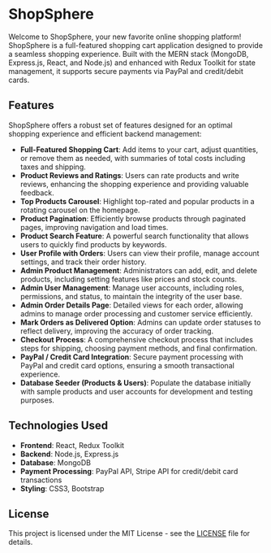 # ShopSphere

Welcome to ShopSphere, your new favorite online shopping platform! ShopSphere is a full-featured shopping cart application designed to provide a seamless shopping experience. Built with the MERN stack (MongoDB, Express.js, React, and Node.js) and enhanced with Redux Toolkit for state management, it supports secure payments via PayPal and credit/debit cards.

## Features

ShopSphere offers a robust set of features designed for an optimal shopping experience and efficient backend management:

- **Full-Featured Shopping Cart**: Add items to your cart, adjust quantities, or remove them as needed, with summaries of total costs including taxes and shipping.
- **Product Reviews and Ratings**: Users can rate products and write reviews, enhancing the shopping experience and providing valuable feedback.
- **Top Products Carousel**: Highlight top-rated and popular products in a rotating carousel on the homepage.
- **Product Pagination**: Efficiently browse products through paginated pages, improving navigation and load times.
- **Product Search Feature**: A powerful search functionality that allows users to quickly find products by keywords.
- **User Profile with Orders**: Users can view their profile, manage account settings, and track their order history.
- **Admin Product Management**: Administrators can add, edit, and delete products, including setting features like prices and stock counts.
- **Admin User Management**: Manage user accounts, including roles, permissions, and status, to maintain the integrity of the user base.
- **Admin Order Details Page**: Detailed views for each order, allowing admins to manage order processing and customer service efficiently.
- **Mark Orders as Delivered Option**: Admins can update order statuses to reflect delivery, improving the accuracy of order tracking.
- **Checkout Process**: A comprehensive checkout process that includes steps for shipping, choosing payment methods, and final confirmation.
- **PayPal / Credit Card Integration**: Secure payment processing with PayPal and credit card options, ensuring a smooth transactional experience.
- **Database Seeder (Products & Users)**: Populate the database initially with sample products and user accounts for development and testing purposes.

## Technologies Used

- **Frontend**: React, Redux Toolkit
- **Backend**: Node.js, Express.js
- **Database**: MongoDB
- **Payment Processing**: PayPal API, Stripe API for credit/debit card transactions
- **Styling**: CSS3, Bootstrap

## License
This project is licensed under the MIT License - see the [LICENSE](LICENSE) file for details.
